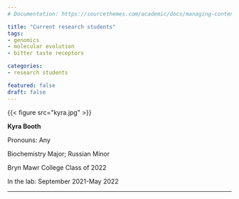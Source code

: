 ```yaml
---
# Documentation: https://sourcethemes.com/academic/docs/managing-content/

title: "Current research students"
tags: 
- genomics
- molecular evolution
- bitter taste receptors

categories: 
- research students

featured: false
draft: false
---
```



{{< figure src="kyra.jpg" >}}

__Kyra Booth__

Pronouns: Any

Biochemistry Major; Russian Minor

Bryn Mawr College Class of 2022
  
In the lab: September 2021-May 2022

-----------------------------------------
